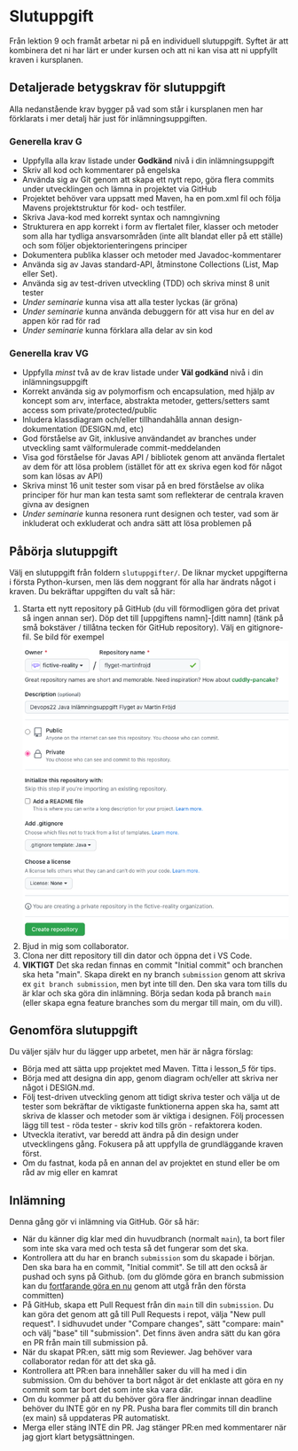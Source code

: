 # Slutuppgift

Från lektion 9 och framåt arbetar ni på en individuell slutuppgift. Syftet är att kombinera det ni har lärt er under kursen och att ni kan visa att ni uppfyllt kraven i kursplanen.

## Detaljerade betygskrav för slutuppgift

Alla nedanstående krav bygger på vad som står i kursplanen men har förklarats i mer detalj här just för inlämningsuppgiften.

### Generella krav G

- Uppfylla alla krav listade under **Godkänd** nivå i din inlämningsuppgift
- Skriv all kod och kommentarer på engelska
- Använda sig av Git genom att skapa ett nytt repo, göra flera commits under utvecklingen och lämna in projektet via GitHub
- Projektet behöver vara uppsatt med Maven, ha en pom.xml fil och följa Mavens projektstruktur för kod- och testfiler.
- Skriva Java-kod med korrekt syntax och namngivning
- Strukturera en app korrekt i form av flertalet filer, klasser och metoder som alla har tydliga ansvarsområden (inte allt blandat eller på ett ställe) och som följer objektorienteringens principer
- Dokumentera publika klasser och metoder med Javadoc-kommentarer
- Använda sig av Javas standard-API, åtminstone Collections (List, Map eller Set).
- Använda sig av test-driven utveckling (TDD) och skriva minst 8 unit tester
- *Under seminarie* kunna visa att alla tester lyckas (är gröna)
- *Under seminarie* kunna använda debuggern för att visa hur en del av appen kör rad för rad
- *Under seminarie* kunna förklara alla delar av sin kod

### Generella krav VG
- Uppfylla *minst* två av de krav listade under **Väl godkänd** nivå i din inlämningsuppgift
- Korrekt använda sig av polymorfism och encapsulation, med hjälp av koncept som arv, interface, abstrakta metoder, getters/setters samt access som private/protected/public
- Inludera klassdiagram och/eller tillhandahålla annan design-dokumentation (DESIGN.md, etc)
- God förståelse av Git, inklusive användandet av branches under utveckling samt välformulerade commit-meddelanden
- Visa god förståelse för Javas API / bibliotek genom att använda flertalet av dem för att lösa problem (istället för att ex skriva egen kod för något som kan lösas av API)
- Skriva minst 16 unit tester som visar på en bred förståelse av olika principer för hur man kan testa samt som reflekterar de centrala kraven givna av designen
- *Under seminarie* kunna resonera runt designen och tester, vad som är inkluderat och exkluderat och andra sätt att lösa problemen på 

## Påbörja slutuppgift

Välj en slutuppgift från foldern `slutuppgifter/`. De liknar mycket uppgifterna i första Python-kursen, men läs dem noggrant för alla har ändrats något i kraven. Du bekräftar uppgiften du valt så här:

1. Starta ett nytt repository på GitHub (du vill förmodligen göra det privat så ingen annan ser). Döp det till [uppgiftens namn]-[ditt namn] (tänk på små bokstäver / tillåtna tecken för GitHub repository). Välj en gitignore-fil. Se bild för exempel ![skapa repo](create-repository.png)
2. Bjud in mig som collaborator.
3. Clona ner ditt repository till din dator och öppna det i VS Code.
4. **VIKTIGT** Det ska redan finnas en commit "Initial commit" och branchen ska heta "main". Skapa direkt en ny branch `submission` genom att skriva ex `git branch submission`, men byt inte till den. Den ska vara tom tills du är klar och ska göra din inlämning. Börja sedan koda på branch `main` (eller skapa egna feature branches som du mergar till main, om du vill).

## Genomföra slutuppgift

Du väljer själv hur du lägger upp arbetet, men här är några förslag:

- Börja med att sätta upp projektet med Maven. Titta i lesson_5 för tips.
- Börja med att designa din app, genom diagram och/eller att skriva ner något i DESIGN.md.
- Följ test-driven utveckling genom att tidigt skriva tester och välja ut de tester som bekräftar de viktigaste funktionerna appen ska ha, samt att skriva de klasser och metoder som är viktiga i designen. Följ processen lägg till test - röda tester - skriv kod tills grön - refaktorera koden.
- Utveckla iterativt, var beredd att ändra på din design under utvecklingens gång. Fokusera på att uppfylla de grundläggande kraven först.
- Om du fastnat, koda på en annan del av projektet en stund eller be om råd av mig eller en kamrat

## Inlämning

Denna gång gör vi inlämning via GitHub. Gör så här:

- När du känner dig klar med din huvudbranch (normalt `main`), ta bort filer som inte ska vara med och testa så det fungerar som det ska.
- Kontrollera att du har en branch `submission` som du skapade i början. Den ska bara ha en commit, "Initial commit". Se till att den också är pushad och syns på Github. (om du glömde göra en branch submission kan du [fortfarande göra en nu](https://stackoverflow.com/questions/2816715/branch-from-a-previous-commit-using-git) genom att utgå från den första committen)
- På GitHub, skapa ett Pull Request från din `main` till din `submission`. Du kan göra det genom att gå till Pull Requests i repot, välja "New pull request". I sidhuvudet under "Compare changes", sätt "compare: main" och välj "base" till "submission". Det finns även andra sätt du kan göra en PR från main till submission på.
- När du skapat PR:en, sätt mig som Reviewer. Jag behöver vara collaborator redan för att det ska gå.
- Kontrollera att PR:en bara innehåller saker du vill ha med i din submission. Om du behöver ta bort något är det enklaste att göra en ny commit som tar bort det som inte ska vara där.
- Om du kommer på att du behöver göra fler ändringar innan deadline behöver du INTE gör en ny PR. Pusha bara fler commits till din branch (ex main) så uppdateras PR automatiskt.
- Merga eller stäng INTE din PR. Jag stänger PR:en med kommentarer när jag gjort klart betygsättningen.